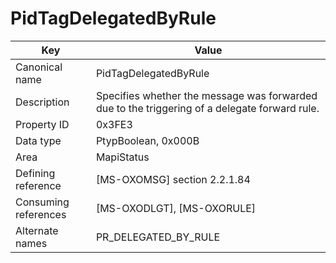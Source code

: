 # PidTagDelegatedByRule

| Key | Value |
|---|---|
| Canonical name | PidTagDelegatedByRule |
| Description | Specifies whether the message was forwarded due to the triggering of a delegate forward rule. |
| Property ID | 0x3FE3 |
| Data type | PtypBoolean, 0x000B |
| Area | MapiStatus |
| Defining reference | [MS-OXOMSG] section 2.2.1.84 |
| Consuming references | [MS-OXODLGT], [MS-OXORULE] |
| Alternate names | PR_DELEGATED_BY_RULE |
